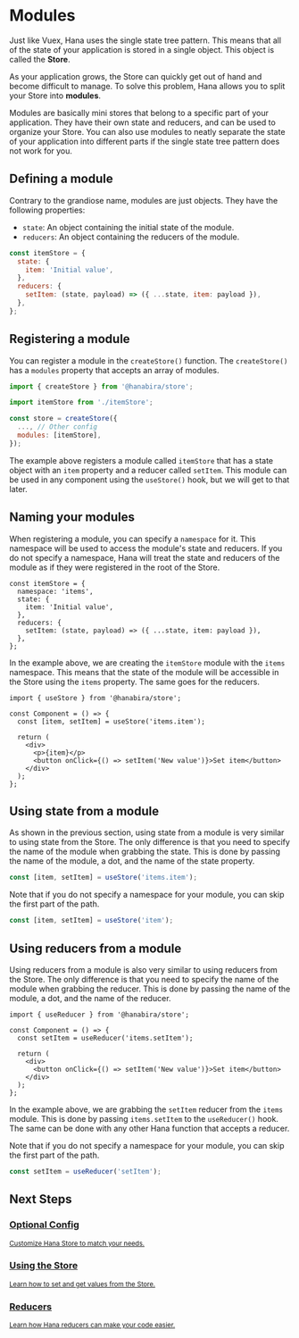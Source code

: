 # Modules

Just like Vuex, Hana uses the single state tree pattern. This means that all of the state of your application is stored in a single object. This object is called the **Store**.

As your application grows, the Store can quickly get out of hand and become difficult to manage. To solve this problem, Hana allows you to split your Store into **modules**.

Modules are basically mini stores that belong to a specific part of your application. They have their own state and reducers, and can be used to organize your Store. You can also use modules to neatly separate the state of your application into different parts if the single state tree pattern does not work for you.

## Defining a module

Contrary to the grandiose name, modules are just objects. They have the following properties:

- `state`: An object containing the initial state of the module.
- `reducers`: An object containing the reducers of the module.

```jsx
const itemStore = {
  state: {
    item: 'Initial value',
  },
  reducers: {
    setItem: (state, payload) => ({ ...state, item: payload }),
  },
};
```

## Registering a module

You can register a module in the `createStore()` function. The `createStore()` has a `modules` property that accepts an array of modules.

```jsx
import { createStore } from '@hanabira/store';

import itemStore from './itemStore';

const store = createStore({
  ..., // Other config
  modules: [itemStore],
});
```

The example above registers a module called `itemStore` that has a state object with an `item` property and a reducer called `setItem`. This module can be used in any component using the `useStore()` hook, but we will get to that later.

## Naming your modules

When registering a module, you can specify a `namespace` for it. This namespace will be used to access the module's state and reducers. If you do not specify a namespace, Hana will treat the state and reducers of the module as if they were registered in the root of the Store.

```js{2}
const itemStore = {
  namespace: 'items', 
  state: {
    item: 'Initial value',
  },
  reducers: {
    setItem: (state, payload) => ({ ...state, item: payload }),
  },
};
```

In the example above, we are creating the `itemStore` module with the `items` namespace. This means that the state of the module will be accessible in the Store using the `items` property. The same goes for the reducers.

```jsx{4,9}
import { useStore } from '@hanabira/store';

const Component = () => {
  const [item, setItem] = useStore('items.item');

  return (
    <div>
      <p>{item}</p>
      <button onClick={() => setItem('New value')}>Set item</button>
    </div>
  );
};
```

## Using state from a module

As shown in the previous section, using state from a module is very similar to using state from the Store. The only difference is that you need to specify the name of the module when grabbing the state. This is done by passing the name of the module, a dot, and the name of the state property.

```js
const [item, setItem] = useStore('items.item');
```

Note that if you do not specify a namespace for your module, you can skip the first part of the path.

```js
const [item, setItem] = useStore('item');
```

## Using reducers from a module

Using reducers from a module is also very similar to using reducers from the Store. The only difference is that you need to specify the name of the module when grabbing the reducer. This is done by passing the name of the module, a dot, and the name of the reducer.

```jsx{4}
import { useReducer } from '@hanabira/store';

const Component = () => {
  const setItem = useReducer('items.setItem');

  return (
    <div>
      <button onClick={() => setItem('New value')}>Set item</button>
    </div>
  );
};
```

In the example above, we are grabbing the `setItem` reducer from the `items` module. This is done by passing `items.setItem` to the `useReducer()` hook. The same can be done with any other Hana function that accepts a reducer.

Note that if you do not specify a namespace for your module, you can skip the first part of the path.

```js
const setItem = useReducer('setItem');
```

## Next Steps

<div class="vt-box-container next-steps">
  <a class="vt-box" href="/store/#optional-config">
    <h3 class="next-steps-link">Optional Config</h3>
    <small class="next-steps-caption">Customize Hana Store to match your needs.</small>
  </a>
  <a class="vt-box" href="/store/state">
    <h3 class="next-steps-link">Using the Store</h3>
    <small class="next-steps-caption">Learn how to set and get values from the Store.</small>
  </a>
  <a class="vt-box" href="/store/reducers">
    <h3 class="next-steps-link">Reducers</h3>
    <small class="next-steps-caption">Learn how Hana reducers can make your code easier.</small>
  </a>
</div>
